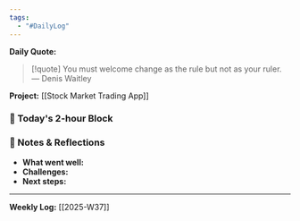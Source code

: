 ```yaml
---
tags:
  - "#DailyLog"
---
```


**Daily Quote:**
> [!quote] You must welcome change as the rule but not as your ruler.
> — Denis Waitley

**Project:** [[Stock Market Trading App]]

### 🎯 Today's 2-hour Block


### 📝 Notes & Reflections
- **What went well:**
- **Challenges:**
- **Next steps:**

---

**Weekly Log:** [[2025-W37]]
